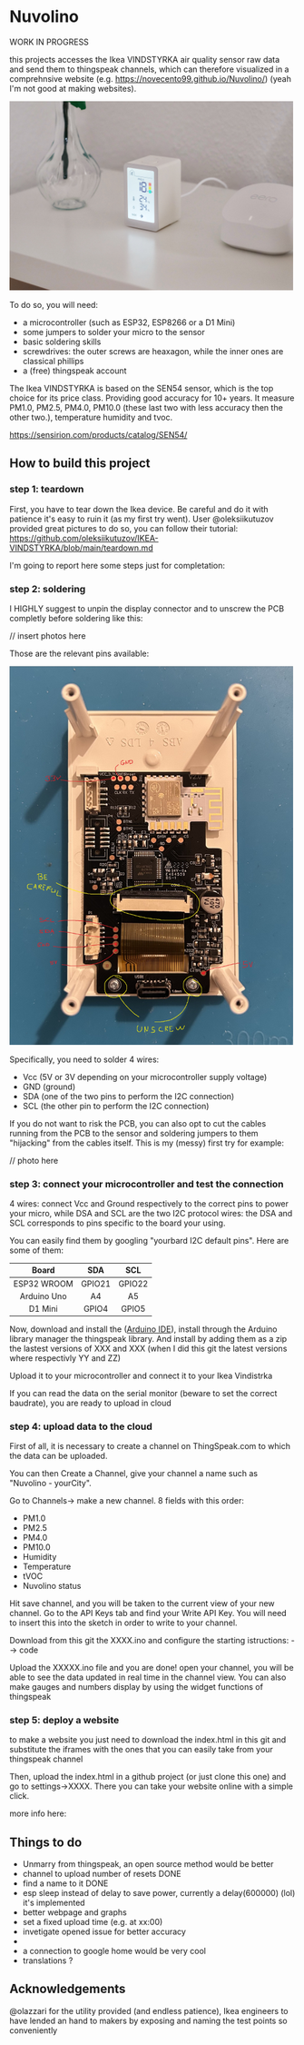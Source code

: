 # Nuvolino

WORK IN PROGRESS 

this projects accesses the Ikea VINDSTYRKA air quality sensor raw data and send them to thingspeak channels, which can therefore visualized in a comprehnsive website (e.g. https://novecento99.github.io/Nuvolino/) (yeah I'm not good at making websites). 

<img src="Images/ikea.jpeg" width="500px">

To do so, you will need:
- a microcontroller (such as ESP32, ESP8266 or a D1 Mini)
- some jumpers to solder your micro to the sensor
- basic soldering skills
- screwdrives: the outer screws are heaxagon, while the inner ones are classical phillips
- a (free) thingspeak account


The Ikea VINDSTYRKA is based on the SEN54 sensor, which is the top choice for its price class. Providing good accuracy for 10+ years. It measure PM1.0, PM2.5, PM4.0, PM10.0 (these last two with less accuracy then the other two.), temperature humidity and tvoc.

https://sensirion.com/products/catalog/SEN54/


## How to build this project


### step 1: teardown 
First, you have to tear down the Ikea device. Be careful and do it with patience it's easy to ruin it (as my first try went). 
User @oleksiikutuzov provided great pictures to do so, you can follow their tutorial: https://github.com/oleksiikutuzov/IKEA-VINDSTYRKA/blob/main/teardown.md

I'm going to report here some steps just for completation:





### step 2: soldering

I HIGHLY suggest to unpin the display connector and to unscrew the PCB completly before soldering like this:

// insert photos here


Those are the relevant pins available:

<img src="Images/PCB.jpeg" width="500px">

Specifically, you need to solder 4 wires:
- Vcc (5V or 3V depending on your microcontroller supply voltage)
- GND (ground)
- SDA (one of the two pins to perform the I2C connection)
- SCL (the other pin to perform the I2C connection)


If you do not want to risk the PCB, you can also opt to cut the cables running from the PCB to the sensor and soldering jumpers to them "hijacking" from the cables itself. This is my (messy) first try for example:

// photo here

### step 3: connect your microcontroller and test the connection

4 wires: connect Vcc and Ground respectively to the correct pins to power your micro, while DSA and SCL are the two I2C protocol wires: the DSA and SCL corresponds to pins specific to the board your using.

You can easily find them by googling "yourbard I2C default pins". Here are some of them:

|  **Board**  | **SDA** | **SCL** |
|:-----------:|:-------:|:-------:|
| ESP32 WROOM |  GPIO21 |  GPIO22 |
| Arduino Uno |    A4   |    A5   |
|   D1 Mini   |  GPIO4  |  GPIO5  |


Now, download and install the ([Arduino IDE](https://www.arduino.cc/en/software)), install through the Arduino library manager the thingspeak library. And install by adding them as a zip the lastest versions of XXX and XXX (when I did this git the latest versions where respectivly YY and ZZ)

Upload it to your microcontroller and connect it to your Ikea Vindistrka

If you can read the data on the serial monitor (beware to set the correct baudrate), you are ready to upload in cloud

### step 4: upload data to the cloud 
First of all, it is necessary to create a channel on ThingSpeak.com to which the data can be uploaded. 

You can then Create a Channel, give your channel a name such as "Nuvolino - yourCity".

Go to Channels-> make a new channel.
8 fields with this order:
- PM1.0
- PM2.5
- PM4.0
- PM10.0
- Humidity
- Temperature
- tVOC
- Nuvolino status

Hit save channel, and you will be taken to the current view of your new channel. Go to the API Keys tab and find your Write API Key. You will need to insert this into the sketch in order to write to your channel.



Download from this git the XXXX.ino and configure the starting istructions:
--> code 

Upload the XXXXX.ino file and you are done! open your channel, you will be able to see the data updated in real time in the channel view. You can also make gauges and numbers display by using the widget functions of thingspeak

### step 5: deploy a website
to make a website you just need to download the index.html in this git and substitute the iframes with the ones that you can easily take from your thingspeak channel

Then, upload the index.html in a github project (or just clone this one) and go to settings->XXXX. There you can take your website online with a simple click. 

more info here: 


## Things to do
- Unmarry from thingspeak, an open source method would be better
- channel to upload number of resets DONE
- find a name to it DONE
- esp sleep instead of delay to save power, currently a delay(600000) (lol) it's implemented
- better webpage and graphs 
- set a fixed upload time (e.g. at xx:00)
- invetigate opened issue for better accuracy
- 
- a connection to google home would be very cool
- translations ?

## Acknowledgements

@olazzari for the utility provided (and endless patience), Ikea engineers to have lended an hand to makers by exposing and naming the test points so conveniently
